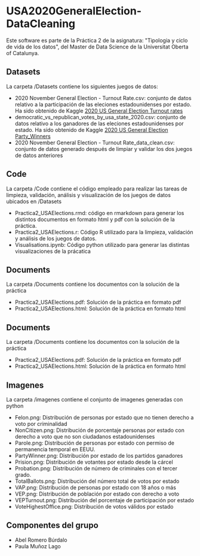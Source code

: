 # USA2020GeneralElection-DataCleaning

Este software es parte de la Práctica 2 de la asignatura: "Tipologia y ciclo de vida de los datos", del Master de Data Science de la Universitat Oberta of Catalunya.

## Datasets

La carpeta /Datasets contiene los siguientes juegos de datos:

* 2020 November General Election - Turnout Rate.csv: conjunto de datos relativo a la participación de las eleciones estadounidenses por estado. Ha sido obtenido de Kaggle [2020 US General Election Turnout rates](https://www.kaggle.com/imoore/2020-us-general-election-turnout-rates)
* democratic_vs_republican_votes_by_usa_state_2020.csv: conjunto de datos relativo a los ganadores de las eleciones estadounidenses por estado. Ha sido obtenido de Kaggle [2020 US General Election Party_Winners](https://www.kaggle.com/paultimothymooney/percent-voting-for-democratic-party-by-state)
* 2020 November General Election - Turnout Rate_data_clean.csv: conjunto de datos generado después de limpiar y validar los dos juegos de datos anteriores

## Code

La carpeta /Code contiene el código empleado para realizar las tareas de limpieza, validación, análisis y visualización de los juegos de datos ubicados en /Datasets

* Practica2_USAElections.rmd: código en rmarkdown para generar los distintos documentos en formato html y pdf con la solución de la práctica.
* Practica2_USAElections.r: Código R utilizado para la limpieza, validación y análisis de los juegos de datos.
* Visualisations.ipynb: Código python utilizado para generar las distintas visualizaciones de la prácatica

## Documents

La carpeta /Documents contiene los documentos con la solución de la práctica

* Practica2_USAElections.pdf: Solución de la práctica en formato pdf
* Practica2_USAElections.html: Solución de la práctica en formato html

## Documents

La carpeta /Documents contiene los documentos con la solución de la práctica

* Practica2_USAElections.pdf: Solución de la práctica en formato pdf
* Practica2_USAElections.html: Solución de la práctica en formato html

## Imagenes

La carpeta /imagenes contiene el conjunto de imagenes generadas con python

* Felon.png: Distribución de personas por estado que no tienen derecho a voto por criminalidad
* NonCitizen.png: Distribución de porcentaje personas por estado con derecho a voto que no son ciudadanos estadounidenses
* Parole.png: Distribución de personas por estado  con permiso de permanencia temporal en EEUU.
* PartyWinner.png: Distribución por estado de los partidos ganadores
* Prision.png: Distribución de votantes por estado desde la cárcel
* Probation.png: Distribución de número de criminales con el tercer grado.
* TotalBallots.png: Distribución del número total de votos por estado
* VAP.png: Distribución de personas por estado con 18 años o más
* VEP.png: Distribución de población por estado con derecho a voto
* VEPTurnout.png: Distribución del porcentaje de participación por estado
* VoteHighestOffice.png: Distribución de votos válidos por estado



## Componentes del grupo

- Abel Romero Búrdalo
- Paula Muñoz Lago
